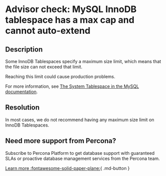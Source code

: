 # Advisor check: MySQL InnoDB tablespace has a max cap and cannot auto-extend

## Description

Some InnoDB Tablespaces specify a maximum size limit, which means that the file size can not exceed that limit.

Reaching this limit could cause production problems.

For more information, see [The System Tablespace in the MySQL documentation](https://dev.mysql.com/doc/refman/8.0/en/innodb-system-tablespace.html).


## Resolution

In most cases, we do not recommend having any maximum size limit on InnoDB Tablespaces. 

## Need more support from Percona?

Subscribe to Percona Platform to get database support with guaranteed SLAs or proactive database management services from the Percona team.

[Learn more :fontawesome-solid-paper-plane:](https://per.co.na/subscribe){ .md-button }
